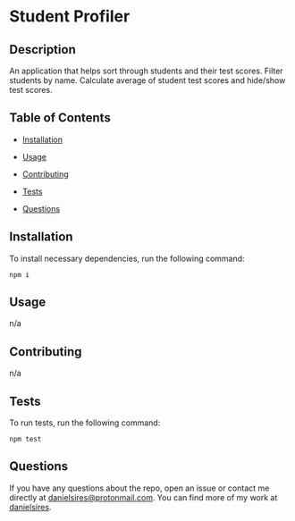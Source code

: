 # Student Profiler

## Description

An application that helps sort through students and their test scores.
Filter students by name.
Calculate average of student test scores and hide/show test scores.

## Table of Contents

- [Installation](#installation)

- [Usage](#usage)

- [Contributing](#contributing)

- [Tests](#tests)

- [Questions](#questions)

## Installation

To install necessary dependencies, run the following command:

```
npm i
```

## Usage

n/a

## Contributing

n/a

## Tests

To run tests, run the following command:

```
npm test
```

## Questions

If you have any questions about the repo, open an issue or contact me directly at danielsires@protonmail.com. You can find more of my work at [danielsires](https://github.com/danielsires/).
